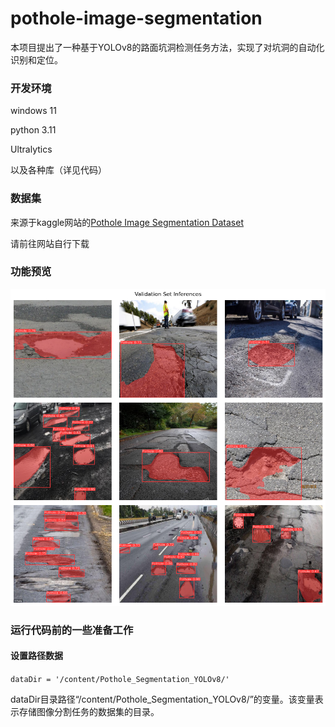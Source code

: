 # pothole-image-segmentation
本项目提出了一种基于YOLOv8的路面坑洞检测任务方法，实现了对坑洞的自动化识别和定位。

### 开发环境
windows 11  

python 3.11  

Ultralytics  

以及各种库（详见代码）  


### 数据集
来源于kaggle网站的[Pothole Image Segmentation Dataset](https://www.kaggle.com/datasets/farzadnekouei/pothole-image-segmentation-dataset)  

请前往网站自行下载

### 功能预览
![效果图片](output.png)

### 运行代码前的一些准备工作
#### 设置路径数据
` dataDir = '/content/Pothole_Segmentation_YOLOv8/' `  

dataDir目录路径“/content/Pothole_Segmentation_YOLOv8/”的变量。该变量表示存储图像分割任务的数据集的目录。

